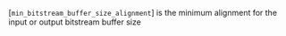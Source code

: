 [`min_bitstream_buffer_size_alignment`] is the minimum alignment for the
input or output bitstream buffer size